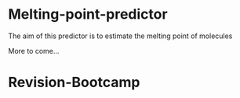 # Melting-point-predictor

The aim of this predictor is to estimate the melting point of molecules

More to come...
# Revision-Bootcamp
